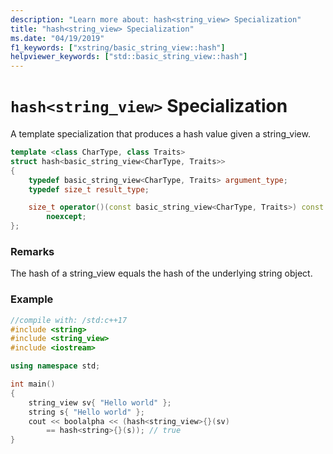 ```yaml
---
description: "Learn more about: hash<string_view> Specialization"
title: "hash<string_view> Specialization"
ms.date: "04/19/2019"
f1_keywords: ["xstring/basic_string_view::hash"]
helpviewer_keywords: ["std::basic_string_view::hash"]
---
```

# `hash<string_view>` Specialization

A template specialization that produces a hash value given a string_view.

```cpp
template <class CharType, class Traits>
struct hash<basic_string_view<CharType, Traits>>
{
    typedef basic_string_view<CharType, Traits> argument_type;
    typedef size_t result_type;

    size_t operator()(const basic_string_view<CharType, Traits>) const
        noexcept;
};
```

### Remarks

The hash of a string_view equals the hash of the underlying string object.

### Example

```cpp
//compile with: /std:c++17
#include <string>
#include <string_view>
#include <iostream>

using namespace std;

int main()
{
    string_view sv{ "Hello world" };
    string s{ "Hello world" };
    cout << boolalpha << (hash<string_view>{}(sv)
        == hash<string>{}(s)); // true
}
```
